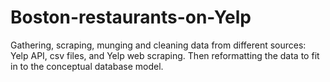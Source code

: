 # Boston-restaurants-on-Yelp
Gathering, scraping, munging and cleaning data from different sources: Yelp API, csv files, and Yelp web scraping. Then reformatting the data to fit in to the conceptual database model.
